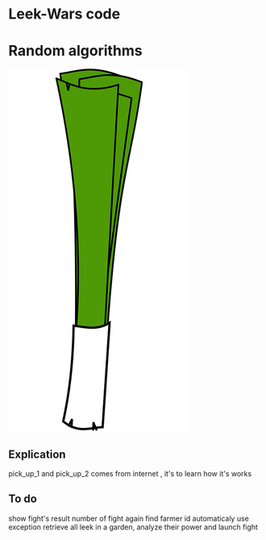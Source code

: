 # Leek-Wars code
# Random algorithms




![Banner](green-1299967_960_720.png)

## Explication

pick_up_1 and pick_up_2 comes from internet , it's to learn how it's works


## To do
show fight's result
number of fight again
find farmer id automaticaly
use exception
retrieve all leek in a garden, analyze their power and launch fight
